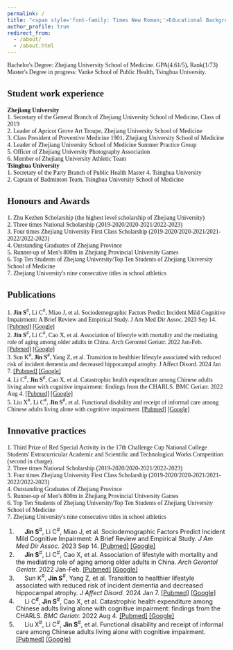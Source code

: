 ```yaml
---
permalink: /
title: "<span style='font-family: Times New Roman;'>Educational Background</span>"
author_profile: true
redirect_from: 
  - /about/
  - /about.html
---
```


<p style="font-family: Times New Roman; text-align: justify;">
Bachelor's Degree: Zhejiang University School of Medicine. GPA(4.61/5), Rank(1/73)<br>
Master's Degree in progress: Vanke School of Public Health, Tsinghua University.
</p>

<span style='font-family: Times New Roman;'>Student work experience</span>
------
**<span style='font-family: Times New Roman;'>Zhejiang University</span>**  
<span style='font-family: Times New Roman;'>1. Secretary of the General Branch of Zhejiang University School of Medicine, Class of 2019</span>  
<span style='font-family: Times New Roman;'>2. Leader of Apricot Grove Art Troupe, Zhejiang University School of Medicine</span>  
<span style='font-family: Times New Roman;'>3. Class President of Preventive Medicine 1901, Zhejiang University School of Medicine</span>  
<span style='font-family: Times New Roman;'>4. Leader of Zhejiang University School of Medicine Summer Practice Group</span>  
<span style='font-family: Times New Roman;'>5. Officer of Zhejiang University Photography Association</span>  
<span style='font-family: Times New Roman;'>6. Member of Zhejiang University Athletic Team</span>  
**<span style='font-family: Times New Roman;'>Tsinghua University</span>**  
<span style='font-family: Times New Roman;'>1. Secretary of the Party Branch of Public Health Master 4, Tsinghua University</span>  
<span style='font-family: Times New Roman;'>2. Captain of Badminton Team, Tsinghua University School of Medicine</span>  

<span style='font-family: Times New Roman;'>Honours and Awards</span>
------
<span style='font-family: Times New Roman;'>1. Zhu Kezhen Scholarship (the highest level scholarship of Zhejiang University)</span>  
<span style='font-family: Times New Roman;'>2. Three times National Scholarship (2019-2020/2020-2021/2022-2023)</span>  
<span style='font-family: Times New Roman;'>3. Four times Zhejiang University First Class Scholarship (2019-2020/2020-2021/2021-2022/2022-2023)</span>  
<span style='font-family: Times New Roman;'>4. Outstanding Graduates of Zhejiang Province</span>  
<span style='font-family: Times New Roman;'>5. Runner-up of Men's 800m in Zhejiang Provincial University Games</span>  
<span style='font-family: Times New Roman;'>6. Top Ten Students of Zhejiang University/Top Ten Students of Zhejiang University School of Medicine</span>  
<span style='font-family: Times New Roman;'>7. Zhejiang University's nine consecutive titles in school athletics</span>  

<span style='font-family: Times New Roman;'>Publications</span>
------
<span style='font-family: Times New Roman;'>1. <b>Jin S</b><sup>#</sup>, Li C<sup>#</sup>, Miao J, et al. Sociodemographic Factors Predict Incident Mild Cognitive Impairment: A Brief Review and Empirical Study. J Am Med Dir Assoc. 2023 Sep 14. [[Pubmed]](https://pubmed.ncbi.nlm.nih.gov/37716705/) [[Google]](https://www.sciencedirect.com/science/article/abs/pii/S1525861023007272)</span>  
<span style='font-family: Times New Roman;'>2. <b>Jin S</b><sup>#</sup>, Li C<sup>#</sup>, Cao X, et al. Association of lifestyle with mortality and the mediating role of aging among older adults in China. Arch Gerontol Geriatr. 2022 Jan-Feb. [[Pubmed]](https://pubmed.ncbi.nlm.nih.gov/34741896/) [[Google]](https://www.sciencedirect.com/science/article/abs/pii/S0167494321002223?via%3Dihub)</span>  
<span style='font-family: Times New Roman;'>3. Sun K<sup>#</sup>, <b>Jin S</b><sup>#</sup>, Yang Z, et al. Transition to healthier lifestyle associated with reduced risk of incident dementia and decreased hippocampal atrophy. J Affect Disord. 2024 Jan 7. [[Pubmed]](https://pubmed.ncbi.nlm.nih.gov/38195008/) [[Google]](https://www.sciencedirect.com/science/article/abs/pii/S016503272400017X?via%3Dihub)</span>  
<span style='font-family: Times New Roman;'>4. Li C<sup>#</sup>, <b>Jin S</b><sup>#</sup>, Cao X, et al. Catastrophic health expenditure among Chinese adults living alone with cognitive impairment: findings from the CHARLS. BMC Geriatr. 2022 Aug 4. [[Pubmed]](https://pubmed.ncbi.nlm.nih.gov/35922775/) [[Google]](https://bmcgeriatr.biomedcentral.com/articles/10.1186/s12877-022-03341-8)</span>  
<span style='font-family: Times New Roman;'>5. Liu X<sup>#</sup>, Li C<sup>#</sup>, <b>Jin S</b><sup>#</sup>, et al. Functional disability and receipt of informal care among Chinese adults living alone with cognitive impairment. [[Pubmed]](https://pubmed.ncbi.nlm.nih.gov/38876449/) [[Google]](https://www.sciencedirect.com/science/article/pii/S0531556524001323?via%3Dihub)</span>  

<span style='font-family: Times New Roman;'>Innovative practices</span>
------
<span style='font-family: Times New Roman;'>1. Third Prize of Red Special Activity in the 17th Challenge Cup National College Students' Extracurricular Academic and Scientific and Technological Works Competition (second in charge). </span>  
<span style='font-family: Times New Roman;'>2. Three times National Scholarship (2019-2020/2020-2021/2022-2023)</span>  
<span style='font-family: Times New Roman;'>3. Four times Zhejiang University First Class Scholarship (2019-2020/2020-2021/2021-2022/2022-2023)</span>  
<span style='font-family: Times New Roman;'>4. Outstanding Graduates of Zhejiang Province</span>  
<span style='font-family: Times New Roman;'>5. Runner-up of Men's 800m in Zhejiang Provincial University Games</span>  
<span style='font-family: Times New Roman;'>6. Top Ten Students of Zhejiang University/Top Ten Students of Zhejiang University School of Medicine</span>  
<span style='font-family: Times New Roman;'>7. Zhejiang University's nine consecutive titles in school athletics</span>  




<style>
  ol {
    padding-left: 20px; /* 保持标号位置美观 */
  }
  li {
    text-indent: 0; /* 标号位置不缩进 */
    margin-left: 0; /* 保持初始左边距 */
  }
  li p {
    text-indent: 20px; /* 仅换行内容缩进 */
    margin: 0; /* 去掉段落的额外间距 */
  }
</style>

<ol>
  <li>
    <p><b>Jin S</b><sup>#</sup>, Li C<sup>#</sup>, Miao J, et al. Sociodemographic Factors Predict Incident Mild Cognitive Impairment: A Brief Review and Empirical Study. 
    <i>J Am Med Dir Assoc.</i> 2023 Sep 14. 
    <a href="https://pubmed.ncbi.nlm.nih.gov/37716705/">[Pubmed]</a> 
    <a href="https://www.sciencedirect.com/science/article/abs/pii/S1525861023007272">[Google]</a></p>
  </li>
  <li>
    <p><b>Jin S</b><sup>#</sup>, Li C<sup>#</sup>, Cao X, et al. Association of lifestyle with mortality and the mediating role of aging among older adults in China. 
    <i>Arch Gerontol Geriatr.</i> 2022 Jan-Feb. 
    <a href="https://pubmed.ncbi.nlm.nih.gov/34741896/">[Pubmed]</a> 
    <a href="https://www.sciencedirect.com/science/article/abs/pii/S0167494321002223?via%3Dihub">[Google]</a></p>
  </li>
  <li>
    <p>Sun K<sup>#</sup>, <b>Jin S</b><sup>#</sup>, Yang Z, et al. Transition to healthier lifestyle associated with reduced risk of incident dementia and decreased hippocampal atrophy. 
    <i>J Affect Disord.</i> 2024 Jan 7. 
    <a href="https://pubmed.ncbi.nlm.nih.gov/38195008/">[Pubmed]</a> 
    <a href="https://www.sciencedirect.com/science/article/abs/pii/S016503272400017X?via%3Dihub">[Google]</a></p>
  </li>
  <li>
    <p>Li C<sup>#</sup>, <b>Jin S</b><sup>#</sup>, Cao X, et al. Catastrophic health expenditure among Chinese adults living alone with cognitive impairment: findings from the CHARLS. 
    <i>BMC Geriatr.</i> 2022 Aug 4. 
    <a href="https://pubmed.ncbi.nlm.nih.gov/35922775/">[Pubmed]</a> 
    <a href="https://bmcgeriatr.biomedcentral.com/articles/10.1186/s12877-022-03341-8">[Google]</a></p>
  </li>
  <li>
    <p>Liu X<sup>#</sup>, Li C<sup>#</sup>, <b>Jin S</b><sup>#</sup>, et al. Functional disability and receipt of informal care among Chinese adults living alone with cognitive impairment. 
    <a href="https://pubmed.ncbi.nlm.nih.gov/38876449/">[Pubmed]</a> 
    <a href="https://www.sciencedirect.com/science/article/pii/S0531556524001323?via%3Dihub">[Google]</a></p>
  </li>
</ol>



